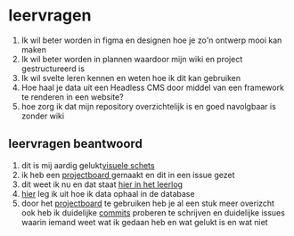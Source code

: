 <h1>leervragen</h1>

<ol>
<li>
    Ik wil beter worden in figma en designen hoe je zo'n ontwerp mooi kan maken 


</li>
<li>Ik wil beter worden in plannen waardoor mijn wiki en project gestructureerd is 

</li>

<li>
    Ik wil svelte leren kennen en weten hoe ik dit kan gebruiken
</li>

<li>
    Hoe haal je data uit een Headless CMS door middel van een framework te renderen in een website?
</li>
<li>hoe zorg ik dat mijn repository overzichtelijk is en goed navolgbaar is zonder wiki</li>
</ol>


<h2>leervragen beantwoord</h2>
<ol>
    <li>dit is mij aardig gelukt<a href="https://github.com/yujing-student/your-tribe-for-life-profile-card/issues/7#issuecomment-2348321502">visuele schets</a>
    </li>
        <li>
            ik heb een <a href="https://github.com/users/yujing-student/projects/11?pane=issue&itemId=79554190&issue=yujing-student%7Cyour-tribe-for-life-profile-card%7C26">projectboard </a>gemaakt en dit in een issue gezet
        </li>
                <li>
                    dit weet ik nu en dat staat <a href="https://github.com/yujing-student/i-love-web/blob/main/learning-journal/sprint13/week1.md#2-9-2024">hier in het leerlog</a> 
                </li>
                <li>
                    <a href="https://github.com/yujing-student/i-love-web/blob/main/learning-journal/sprint13/week1.md#4-9">hier</a> leg ik uit hoe ik data ophaal in de database
                </li>
                        <li>
                           door het  <a href="https://github.com/users/yujing-student/projects/11">projectboard</a> te gebruiken heb je al een stuk meer overizcht 
                            ook heb ik duidelijke <a href="https://github.com/yujing-student/your-tribe-for-life-profile-card/commits/main/">commits</a> proberen te schrijven
                            en duidelijke issues waarin iemand weet wat ik gedaan heb en wat gelukt is en wat niet
                     </li>
</ol>
